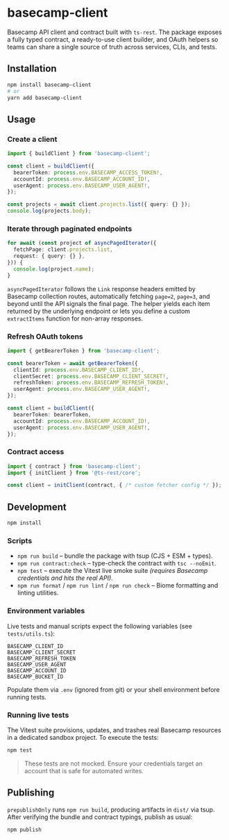 # basecamp-client

Basecamp API client and contract built with `ts-rest`. The package exposes a fully typed contract, a ready-to-use client builder, and OAuth helpers so teams can share a single source of truth across services, CLIs, and tests.

## Installation

```bash
npm install basecamp-client
# or
yarn add basecamp-client
```

## Usage

### Create a client

```ts
import { buildClient } from 'basecamp-client';

const client = buildClient({
  bearerToken: process.env.BASECAMP_ACCESS_TOKEN!,
  accountId: process.env.BASECAMP_ACCOUNT_ID!,
  userAgent: process.env.BASECAMP_USER_AGENT!,
});

const projects = await client.projects.list({ query: {} });
console.log(projects.body);
```

### Iterate through paginated endpoints

```ts
for await (const project of asyncPagedIterator({
  fetchPage: client.projects.list,
  request: { query: {} },
})) {
  console.log(project.name);
}
```

`asyncPagedIterator` follows the `Link` response headers emitted by Basecamp collection routes, automatically fetching `page=2`, `page=3`, and beyond until the API signals the final page. The helper yields each item returned by the underlying endpoint or lets you define a custom `extractItems` function for non-array responses.

### Refresh OAuth tokens

```ts
import { getBearerToken } from 'basecamp-client';

const bearerToken = await getBearerToken({
  clientId: process.env.BASECAMP_CLIENT_ID!,
  clientSecret: process.env.BASECAMP_CLIENT_SECRET!,
  refreshToken: process.env.BASECAMP_REFRESH_TOKEN!,
  userAgent: process.env.BASECAMP_USER_AGENT!,
});

const client = buildClient({
  bearerToken: bearerToken,
  accountId: process.env.BASECAMP_ACCOUNT_ID!,
  userAgent: process.env.BASECAMP_USER_AGENT!,
});
```

### Contract access

```ts
import { contract } from 'basecamp-client';
import { initClient } from '@ts-rest/core';

const client = initClient(contract, { /* custom fetcher config */ });
```

## Development

```bash
npm install
```

### Scripts

- `npm run build` – bundle the package with tsup (CJS + ESM + types).
- `npm run contract:check` – type-check the contract with `tsc --noEmit`.
- `npm test` – execute the Vitest live smoke suite *(requires Basecamp credentials and hits the real API)*.
- `npm run format` / `npm run lint` / `npm run check` – Biome formatting and linting utilities.

### Environment variables

Live tests and manual scripts expect the following variables (see `tests/utils.ts`):

```
BASECAMP_CLIENT_ID
BASECAMP_CLIENT_SECRET
BASECAMP_REFRESH_TOKEN
BASECAMP_USER_AGENT
BASECAMP_ACCOUNT_ID
BASECAMP_BUCKET_ID
```

Populate them via `.env` (ignored from git) or your shell environment before running tests.

### Running live tests

The Vitest suite provisions, updates, and trashes real Basecamp resources in a dedicated sandbox project. To execute the tests:

```bash
npm test
```

> These tests are not mocked. Ensure your credentials target an account that is safe for automated writes.

## Publishing

`prepublishOnly` runs `npm run build`, producing artifacts in `dist/` via tsup. After verifying the bundle and contract typings, publish as usual:

```bash
npm publish
```
